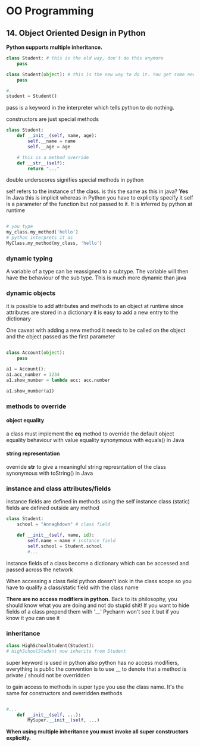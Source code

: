 # OO Programming

## 14. Object Oriented Design in Python

**Python supports multiple inheritance.**

```python
class Student: # this is the old way, don't do this anymore
	pass

class Student(object): # this is the new way to do it. You get some new features this way
	pass

#...
student = Student()
```

pass is a keyword in the interpreter which tells python to do nothing.

constructors are just special methods

```python
class Student:
	def __init__(self, name, age):
		self.__name = name
		self.__age = age

	# this is a method override
	def __str__(self):
		return "..."

```

double underscores signifies special methods in python

self refers to the instance of the class.
is this the same as this in java? **Yes**
In Java this is implicit whereas in Python you have to explicitly specify it
self is a parameter of the function but not passed to it. It is inferred by python at runtime

```python

# you type
my_class.my_method('hello')
# python interprets it as
MyClass.my_method(my_class, 'hello')

```

### dynamic typing

A variable of a type can be reassigned to a subtype.
The variable will then have the behaviour of the sub type.
This is much more dynamic than java

### dynamic objects

it is possible to add attributes and methods to an object at runtime
since attributes are stored in a dictionary it is easy to add a new entry to the dictionary

One caveat with adding a new method
it needs to be called on the object and the object passed as the first parameter

```python

class Account(object):
	pass

a1 = Account();
a1.acc_number = 1234
a1.show_number = lambda acc: acc.number

a1.show_number(a1)

```

### methods to override

#### object equality

a class must implement the __eq__ method to override the default object equality behaviour with value equality
synonymous with equals() in Java

#### string representation

override __str__ to give a meaningful string represntation of the class
synonymous with toString() in Java

### instance and class attributes/fields

instance fields are defined in methods using the self instance
class (static) fields are defined outside any method

```python
class Student:
	school = "Annaghdown" # class field

	def __init__(self, name, id):
		self.name = name # instance field
		self.school = Student.school
		#...
```

instance fields of a class become a dictionary which can be accessed and passed across the network

When accessing a class field python doesn't look in the class scope so you have to qualify a class/static field with the class name

**There are no access modifiers in python.**
Back to its philosophy, you should know what you are doing and not do stupid shit!
If you want to hide fields of a class prepend them with '__'
Pycharm won't see it but if you know it you can use it

### inheritance

``` python
class HighSchoolStudent(Student):
# HighSchoolStudent now inherits from Student
```

super keyword is used in python also
python has no access modifiers, everything is public
the convention is to use __ to denote that a method is private / should not be overridden

to gain access to methods in super type you use the class name. It's the same for constructors and overridden methods

```python

#...
	def __init__(self, ...):
		MySuper.__init__(self, ...)

```

**When using multiple inheritance you must invoke all super constructors explicitly.**